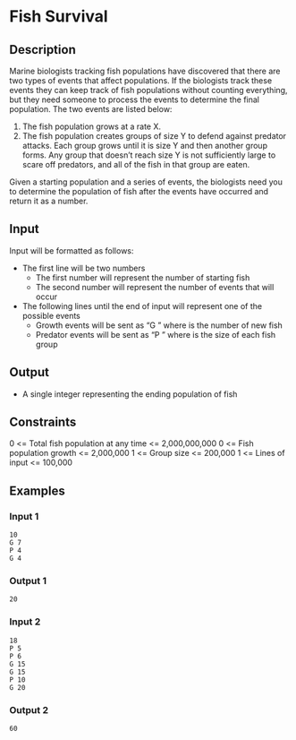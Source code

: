 # Fish Survival
## Description
Marine biologists tracking fish populations have discovered that there are two types of events that affect populations. If the biologists track these events they can keep track of fish populations without counting everything, but they need someone to process the events to determine the final population. The two events are listed below:

1. The fish population grows at a rate X. 
2. The fish population creates groups of size Y to defend against predator attacks. Each group grows until it is size Y and then another group forms. Any group that doesn’t reach size Y is not sufficiently large to scare off predators, and all of the fish in that group are eaten.

Given a starting population and a series of events, the biologists need you to determine the population of fish after the events have occurred and return it as a number.

## Input
Input will be formatted as follows:
* The first line will be two numbers
  * The first number will represent the number of starting fish
  * The second number will represent the number of events that will occur
* The following lines until the end of input will represent one of the possible events
  * Growth events will be sent as “G <number>” where <number> is the number of new fish
  * Predator events will be sent as “P <number>” where <number> is the size of each fish group


## Output
* A single integer representing the ending population of fish

## Constraints
0 <= Total fish population at any time <= 2,000,000,000
0 <= Fish population growth <= 2,000,000
1 <= Group size <= 200,000
1 <= Lines of input <= 100,000

## Examples
### Input 1
```
10
G 7
P 4
G 4
```
### Output 1
```
20
```

### Input 2
```
18
P 5
P 6
G 15
G 15
P 10
G 20
```
### Output 2
```
60
```

